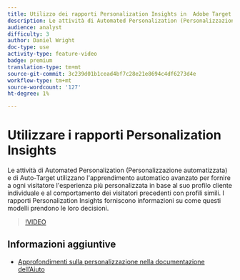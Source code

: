 ```yaml
---
title: Utilizzo dei rapporti Personalization Insights in  Adobe Target
description: Le attività di Automated Personalization (Personalizzazione automatizzata) e di Auto-Target utilizzano l'apprendimento automatico avanzato per fornire a ogni visitatore l'esperienza più personalizzata in base al suo profilo cliente individuale e al comportamento dei visitatori precedenti con profili simili. I rapporti Personalization Insights forniscono informazioni su come questi modelli prendono le loro decisioni.
audience: analyst
difficulty: 3
author: Daniel Wright
doc-type: use
activity-type: feature-video
badge: premium
translation-type: tm+mt
source-git-commit: 3c239d01b1cead4bf7c28e21e8694c4df6273d4e
workflow-type: tm+mt
source-wordcount: '127'
ht-degree: 1%

---
```



# Utilizzare i rapporti Personalization Insights

Le attività di Automated Personalization (Personalizzazione automatizzata) e di Auto-Target utilizzano l&#39;apprendimento automatico avanzato per fornire a ogni visitatore l&#39;esperienza più personalizzata in base al suo profilo cliente individuale e al comportamento dei visitatori precedenti con profili simili. I rapporti Personalization Insights forniscono informazioni su come questi modelli prendono le loro decisioni.

>[!VIDEO](https://video.tv.adobe.com/v/25601/?quality=12)

## Informazioni aggiuntive

* [Approfondimenti sulla personalizzazione nella documentazione dell’Aiuto](https://docs.adobe.com/content/help/en/target/using/reports/insights/personalization-insights-reports.html)